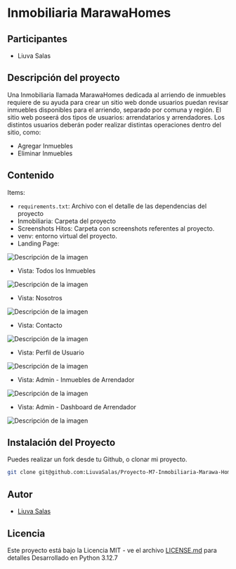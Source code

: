 # Inmobiliaria MarawaHomes

## Participantes

- Liuva Salas

## Descripción del proyecto

Una Inmobiliaria llamada MarawaHomes dedicada al arriendo de inmuebles requiere de su ayuda para crear un sitio web donde usuarios puedan revisar inmuebles disponibles para el arriendo, separado por comuna y región.
El sitio web poseerá dos tipos de usuarios: arrendatarios y arrendadores.
Los distintos usuarios deberán poder realizar distintas operaciones dentro del sitio, como:

- Agregar Inmuebles
- Eliminar Inmuebles

## Contenido

Items:

- `requirements.txt`: Archivo con el detalle de las dependencias del proyecto
- Inmobiliaria: Carpeta del proyecto
- Screenshots Hitos: Carpeta con screenshots referentes al proyecto.
- venv: entorno virtual del proyecto.
- Landing Page:

![Descripción de la imagen](/Screenshots%20Hitos/Hito%205/Landing-Page.png)

- Vista: Todos los Inmuebles

![Descripción de la imagen](/Screenshots%20Hitos/Hito%205/all-inmuebles.png)

- Vista: Nosotros

![Descripción de la imagen](/Screenshots%20Hitos/Hito%205/nosotros.png)

- Vista: Contacto

![Descripción de la imagen](/Screenshots%20Hitos/Hito%205/contacto.png)

- Vista: Perfil de Usuario

![Descripción de la imagen](/Screenshots%20Hitos/Hito%205/user_profile.png)

- Vista: Admin - Inmuebles de Arrendador

![Descripción de la imagen](/Screenshots%20Hitos/Hito%205/admin-user-inmuebles.png)

- Vista: Admin - Dashboard de Arrendador

![Descripción de la imagen](/Screenshots%20Hitos/Hito%205/admin-dashboard.png)

## Instalación del Proyecto

Puedes realizar un fork desde tu Github, o clonar mi proyecto.

```bash
git clone git@github.com:LiuvaSalas/Proyecto-M7-Inmobiliaria-Marawa-Homes.git
```

## Autor

- [Liuva Salas](https://github.com/LiuvaSalas)

## Licencia

Este proyecto está bajo la Licencia MIT - ve el archivo [LICENSE.md](LICENSE) para detalles
Desarrollado en Python 3.12.7
